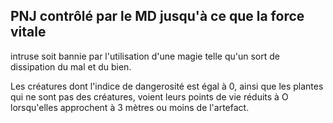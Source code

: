 ## PNJ contrôlé par le MD jusqu'à ce que la force vitale

intruse soit bannie par l'utilisation d'une magie telle
qu'un sort de dissipation du mal et du bien.

Les créatures dont l'indice de dangerosité est égal à
0, ainsi que les plantes qui ne sont pas des créatures,
voient leurs points de vie réduits à O lorsqu'elles
approchent à 3 mètres ou moins de l'artefact.
